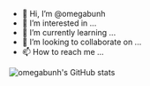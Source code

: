 - 👋 Hi, I’m @omegabunh
- 👀 I’m interested in ...
- 🌱 I’m currently learning ...
- 💞️ I’m looking to collaborate on ...
- 📫 How to reach me ...


![omegabunh's GitHub stats](https://github-readme-stats.vercel.app/api?username=omegabunh&show_icons=true&theme=radical)

<!---
omegabunh/omegabunh is a ✨ special ✨ repository because its `README.md` (this file) appears on your GitHub profile.
You can click the Preview link to take a look at your changes.
--->
